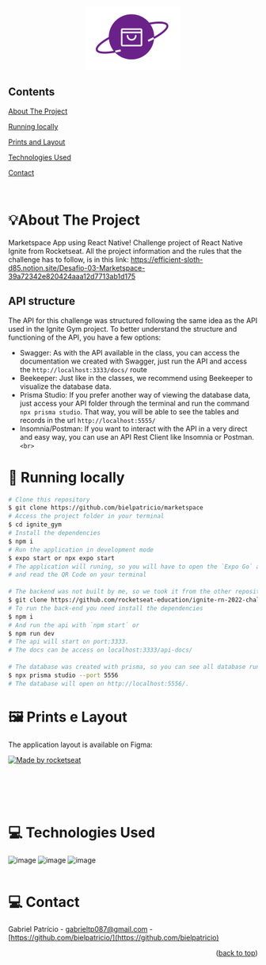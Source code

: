 <div id="top"></div>

<!-- PROJECT LOGO -->

<br />
<div align="center">
  <img src="src/assets/logo.svg" alt="Logo">
</div>

<!-- TABLE OF CONTENTS -->

## Contents

<p align="center">
    <p><a href="#about-the-project" title=" go to About the Project">About The Project</a></p>
    <p><a href="#-running-locally" title=" go to Running locally">Running locally</a></p>
    <p><a href="#-prints-e-layout" title=" go to Prints e Layout">Prints and Layout</a></p>
    <p><a href="#-technologies-used" title=" go to Technologies Used">Technologies Used</a></p>
    <p><a href="#-contact" title=" go to Contact">Contact</a></p>
  </p>

<br>
<!-- ABOUT THE PROJECT -->

# 💡About The Project

Marketspace App using React Native! Challenge project of React Native Ignite from Rocketseat.
All the project information and the rules that the challenge has to follow, is in this link: https://efficient-sloth-d85.notion.site/Desafio-03-Marketspace-39a72342e820424aaa12d7713ab1d175

## API structure

The API for this challenge was structured following the same idea as the API used in the Ignite Gym project. To better understand the structure and functioning of the API, you have a few options:

- Swagger: As with the API available in the class, you can access the documentation we created with Swagger, just run the API and access the `http://localhost:3333/docs/` route
- Beekeeper: Just like in the classes, we recommend using Beekeeper to visualize the database data.
- Prisma Studio: If you prefer another way of viewing the database data, just access your API folder through the terminal and run the command `npx prisma studio`. That way, you will be able to see the tables and records in the url `http://localhost:5555/`
- Insomnia/Postman: If you want to interact with the API in a very direct and easy way, you can use an API Rest Client like Insomnia or Postman.
  `<br>`

# 📱 Running locally

```bash
# Clone this repository
$ git clone https://github.com/bielpatricio/marketspace
# Access the project folder in your terminal
$ cd ignite_gym
# Install the dependencies
$ npm i
# Run the application in development mode
$ expo start or npx expo start
# The application will runing, so you will have to open the `Expo Go` app on your smartphone 
# and read the QR Code on your terminal

# The backend was not built by me, so we took it from the other repository
$ git clone https://github.com/rocketseat-education/ignite-rn-2022-challenge-marketspace-api.git
# To run the back-end you need install the dependencies 
$ npm i
# And run the api with `npm start` or
$ npm run dev
# The api will start on port:3333.
# The docs can be access on localhost:3333/api-docs/

# The database was created with prisma, so you can see all database running, if you use android studio, you cant run prisma on port 5555
$ npx prisma studio --port 5556
# The database will open on http://localhost:5556/.
```

# 🖼 Prints e Layout

The application layout is available on Figma:

<a href="https://www.figma.com/file/r2gfVHrqbvjsf7W8METTLg/Marketspace-(Copy)?t=m2vQokEltp2CG8D5-0">
  <img alt="Made by rocketseat" src="https://img.shields.io/badge/Acessar%20Layout%20-Figma-%2304D361">
</a>
<br>

<p align="center">

</p>

<br>
<p align="center" style="display: flex; align-items: flex-start; justify-content: center;">
  <br>

<br>

# 💻 Technologies Used

 ![image](https://img.shields.io/badge/TypeScript-007ACC?style=for-the-badge&logo=typescript&logoColor=white) ![image](https://img.shields.io/badge/React_Native-20232A?style=for-the-badge&logo=react&logoColor=61DAFB) ![image](https://img.shields.io/badge/Expo-FFFFFF?style=for-the-badge&logo=expo&logoColor=black)
<br>
<br>

# 💻 Contact

Gabriel Patrício - gabrieltp087@gmail.com - [https://github.com/bielpatricio/](https://github.com/bielpatricio)

<p align="right">(<a href="#top">back to top</a>)</p>
